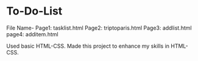 # To-Do-List

File Name-
Page1: tasklist.html
Page2: triptoparis.html
Page3: addlist.html
page4: additem.html

Used basic HTML-CSS.
Made this project to enhance my skills in HTML-CSS.
